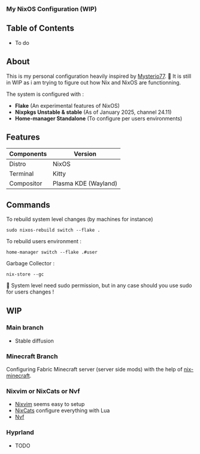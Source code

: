 ### My NixOS Configuration (WIP)

## Table of Contents
- To do

## About 
This is my personal configuration heavily inspired by [Mysterio77](https://github.com/Misterio77/nix-config). 
🚨 It is still in WIP as i am trying to figure out how Nix and NixOS are functionning.

The system is configured with :

- **Flake** (An experimental features of NixOS)
- **Nixpkgs Unstable & stable** (As of January 2025, channel 24.11)
- **Home-manager Standalone** (To configure per users environments)

## Features

| Components    | Version                 |
| --------      | ---------------------   |
| Distro        | NixOS                   |
| Terminal      | Kitty                   |
| Compositor    | Plasma KDE (Wayland)    |

## Commands
To rebuild system level changes (by machines for instance)
```
sudo nixos-rebuild switch --flake .
```
To rebuild users environment :
```
home-manager switch --flake .#user
```
Garbage Collector :
```
nix-store --gc
```

🚨 System level need sudo permission, but in any case should you use sudo for users changes !

## WIP

### Main branch
- Stable diffusion

### Minecraft Branch
Configuring Fabric Minecraft server (server side mods) with the help of [nix-minecraft](https://github.com/Infinidoge/nix-minecraft).

### Nixvim or NixCats or Nvf
- [Nixvim](https://github.com/nix-community/nixvim) seems easy to setup
- [NixCats](https://github.com/BirdeeHub/nixCats-nvim) configure everything with Lua
- [Nvf](https://github.com/NotAShelf/nvf)

### Hyprland
- TODO
